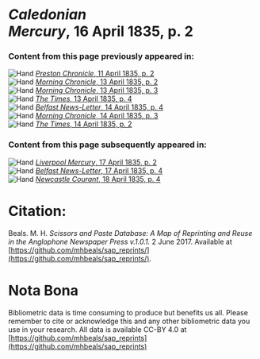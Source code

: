 # *Caledonian Mercury*, 16 April 1835, p. 2  
  
### Content from this page previously appeared in:  
![Hand](http://scissorsandpaste.net/wp-content/uploads/2017/06/smallhandpointer.png) [*Preston Chronicle*, 11 April 1835, p. 2](https://mhbeals.github.io/sap_html/Preston-Chronicle/Preston-Chronicle-11-April-1835-p-2)  
![Hand](http://scissorsandpaste.net/wp-content/uploads/2017/06/smallhandpointer.png) [*Morning Chronicle*, 13 April 1835, p. 2](https://mhbeals.github.io/sap_html/Morning-Chronicle/Morning-Chronicle-13-April-1835-p-2)  
![Hand](http://scissorsandpaste.net/wp-content/uploads/2017/06/smallhandpointer.png) [*Morning Chronicle*, 13 April 1835, p. 3](https://mhbeals.github.io/sap_html/Morning-Chronicle/Morning-Chronicle-13-April-1835-p-3)  
![Hand](http://scissorsandpaste.net/wp-content/uploads/2017/06/smallhandpointer.png) [*The Times*, 13 April 1835, p. 4](https://mhbeals.github.io/sap_html/The-Times/The-Times-13-April-1835-p-4)  
![Hand](http://scissorsandpaste.net/wp-content/uploads/2017/06/smallhandpointer.png) [*Belfast News-Letter*, 14 April 1835, p. 4](https://mhbeals.github.io/sap_html/Belfast-News-Letter/Belfast-News-Letter-14-April-1835-p-4)  
![Hand](http://scissorsandpaste.net/wp-content/uploads/2017/06/smallhandpointer.png) [*Morning Chronicle*, 14 April 1835, p. 3](https://mhbeals.github.io/sap_html/Morning-Chronicle/Morning-Chronicle-14-April-1835-p-3)  
![Hand](http://scissorsandpaste.net/wp-content/uploads/2017/06/smallhandpointer.png) [*The Times*, 14 April 1835, p. 2](https://mhbeals.github.io/sap_html/The-Times/The-Times-14-April-1835-p-2)  
  
### Content from this page subsequently appeared in:  
![Hand](http://scissorsandpaste.net/wp-content/uploads/2017/06/smallhandpointer.png) [*Liverpool Mercury*, 17 April 1835, p. 2](https://mhbeals.github.io/sap_html/Liverpool-Mercury/Liverpool-Mercury-17-April-1835-p-2)  
![Hand](http://scissorsandpaste.net/wp-content/uploads/2017/06/smallhandpointer.png) [*Belfast News-Letter*, 17 April 1835, p. 4](https://mhbeals.github.io/sap_html/Belfast-News-Letter/Belfast-News-Letter-17-April-1835-p-4)  
![Hand](http://scissorsandpaste.net/wp-content/uploads/2017/06/smallhandpointer.png) [*Newcastle Courant*, 18 April 1835, p. 4](https://mhbeals.github.io/sap_html/Newcastle-Courant/Newcastle-Courant-18-April-1835-p-4)  


# Citation: 

Beals. M. H. *Scissors and Paste Database: A Map of Reprinting and Reuse in the Anglophone Newspaper Press v.1.0.1.* 2 June 2017. Available at [https://github.com/mhbeals/sap_reprints/](https://github.com/mhbeals/sap_reprints/). 

# Nota Bona

Bibliometric data is time consuming to produce but benefits us all. Please remember to cite or acknowledge this and any other bibliometric data you use in your research. All data is available CC-BY 4.0 at [https://github.com/mhbeals/sap_reprints](https://github.com/mhbeals/sap_reprints)